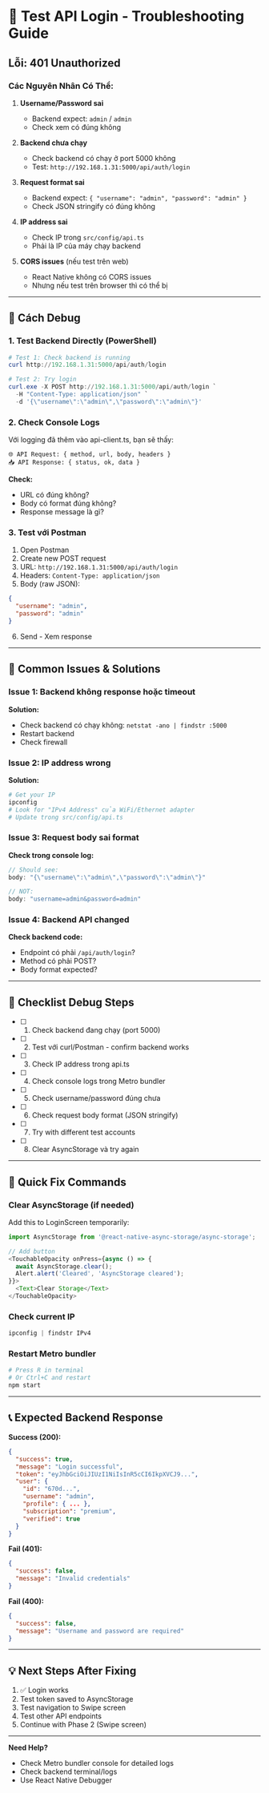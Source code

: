 # 🧪 Test API Login - Troubleshooting Guide

## Lỗi: 401 Unauthorized

### Các Nguyên Nhân Có Thể:

1. **Username/Password sai**
   - Backend expect: `admin` / `admin`
   - Check xem có đúng không

2. **Backend chưa chạy**
   - Check backend có chạy ở port 5000 không
   - Test: `http://192.168.1.31:5000/api/auth/login`

3. **Request format sai**
   - Backend expect: `{ "username": "admin", "password": "admin" }`
   - Check JSON stringify có đúng không

4. **IP address sai**
   - Check IP trong `src/config/api.ts`
   - Phải là IP của máy chạy backend

5. **CORS issues** (nếu test trên web)
   - React Native không có CORS issues
   - Nhưng nếu test trên browser thì có thể bị

---

## 🔧 Cách Debug

### 1. Test Backend Directly (PowerShell)

```powershell
# Test 1: Check backend is running
curl http://192.168.1.31:5000/api/auth/login

# Test 2: Try login
curl.exe -X POST http://192.168.1.31:5000/api/auth/login `
  -H "Content-Type: application/json" `
  -d '{\"username\":\"admin\",\"password\":\"admin\"}'
```

### 2. Check Console Logs

Với logging đã thêm vào api-client.ts, bạn sẽ thấy:
```
🌐 API Request: { method, url, body, headers }
📥 API Response: { status, ok, data }
```

**Check:**
- URL có đúng không?
- Body có format đúng không?
- Response message là gì?

### 3. Test với Postman

1. Open Postman
2. Create new POST request
3. URL: `http://192.168.1.31:5000/api/auth/login`
4. Headers: `Content-Type: application/json`
5. Body (raw JSON):
```json
{
  "username": "admin",
  "password": "admin"
}
```
6. Send - Xem response

---

## 🐛 Common Issues & Solutions

### Issue 1: Backend không response hoặc timeout
**Solution:**
- Check backend có chạy không: `netstat -ano | findstr :5000`
- Restart backend
- Check firewall

### Issue 2: IP address wrong
**Solution:**
```bash
# Get your IP
ipconfig
# Look for "IPv4 Address" của WiFi/Ethernet adapter
# Update trong src/config/api.ts
```

### Issue 3: Request body sai format
**Check trong console log:**
```javascript
// Should see:
body: "{\"username\":\"admin\",\"password\":\"admin\"}"

// NOT:
body: "username=admin&password=admin"
```

### Issue 4: Backend API changed
**Check backend code:**
- Endpoint có phải `/api/auth/login`?
- Method có phải POST?
- Body format expected?

---

## 📝 Checklist Debug Steps

- [ ] 1. Check backend đang chạy (port 5000)
- [ ] 2. Test với curl/Postman - confirm backend works
- [ ] 3. Check IP address trong api.ts
- [ ] 4. Check console logs trong Metro bundler
- [ ] 5. Check username/password đúng chưa
- [ ] 6. Check request body format (JSON stringify)
- [ ] 7. Try with different test accounts
- [ ] 8. Clear AsyncStorage và try again

---

## 🚀 Quick Fix Commands

### Clear AsyncStorage (if needed)
Add this to LoginScreen temporarily:
```typescript
import AsyncStorage from '@react-native-async-storage/async-storage';

// Add button
<TouchableOpacity onPress={async () => {
  await AsyncStorage.clear();
  Alert.alert('Cleared', 'AsyncStorage cleared');
}}>
  <Text>Clear Storage</Text>
</TouchableOpacity>
```

### Check current IP
```powershell
ipconfig | findstr IPv4
```

### Restart Metro bundler
```bash
# Press R in terminal
# Or Ctrl+C and restart
npm start
```

---

## 📞 Expected Backend Response

**Success (200):**
```json
{
  "success": true,
  "message": "Login successful",
  "token": "eyJhbGciOiJIUzI1NiIsInR5cCI6IkpXVCJ9...",
  "user": {
    "id": "670d...",
    "username": "admin",
    "profile": { ... },
    "subscription": "premium",
    "verified": true
  }
}
```

**Fail (401):**
```json
{
  "success": false,
  "message": "Invalid credentials"
}
```

**Fail (400):**
```json
{
  "success": false,
  "message": "Username and password are required"
}
```

---

## 💡 Next Steps After Fixing

1. ✅ Login works
2. Test token saved to AsyncStorage
3. Test navigation to Swipe screen
4. Test other API endpoints
5. Continue with Phase 2 (Swipe screen)

---

**Need Help?**
- Check Metro bundler console for detailed logs
- Check backend terminal/logs
- Use React Native Debugger
